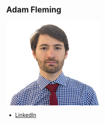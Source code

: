 Adam Fleming
-------------

![](photos/adam.png)

* [LinkedIn](https://www.linkedin.com/in/theadamfleming)

